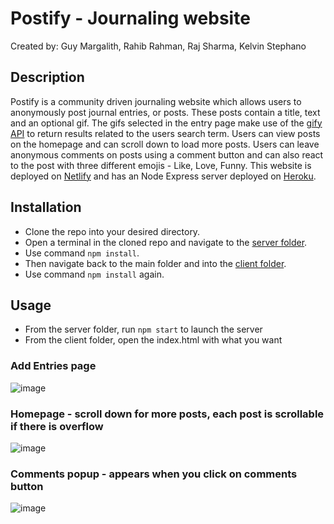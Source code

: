 # Postify - Journaling website
Created by: Guy Margalith, Rahib Rahman, Raj Sharma, Kelvin Stephano
## Description
Postify is a community driven journaling website which allows users to anonymously post journal entries, or posts. These posts contain a title, text and an optional gif. The gifs selected in the entry page make use of the [gify API](https://developers.giphy.com/docs/api/) to return results related to the users search term. Users can view posts on the homepage and can scroll down to load more posts. Users can leave anonymous comments on posts using a comment button and can also react to the post with three different emojis - Like, Love, Funny. 
This website is deployed on [Netlify]() and has an Node Express server deployed on [Heroku](https://journaling-website.herokuapp.com/).

## Installation
- Clone the repo into your desired directory. 
- Open a terminal in the cloned repo and navigate to the [server folder](./server). 
- Use command `npm install`. 
- Then navigate back to the main folder and into the [client folder](./client). 
- Use command `npm install` again.

## Usage
- From the server folder, run `npm start` to launch the server
- From the client folder, open the index.html with what you want
### Add Entries page
![image](https://user-images.githubusercontent.com/92591642/143436695-1cb5cdea-22a3-4f8d-9d94-bb802ade4408.png)
### Homepage - scroll down for more posts, each post is scrollable if there is overflow
![image](https://user-images.githubusercontent.com/92591642/143438790-93538737-f169-4772-a234-102c738a76fa.png)
### Comments popup - appears when you click on comments button
![image](https://user-images.githubusercontent.com/92591642/143440201-bad16205-2764-4bb2-bd4c-d22a64eec683.png)
